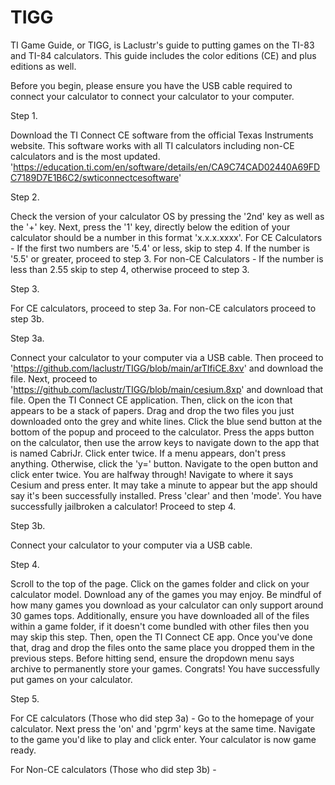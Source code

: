 # TIGG
TI Game Guide, or TIGG, is Laclustr's guide to putting games on the TI-83 and TI-84 calculators. This guide includes the color editions (CE) and plus editions as well.

Before you begin, please ensure you have the USB cable required to connect your calculator to connect your calculator to your computer.

Step 1. 

Download the TI Connect CE software from the official Texas Instruments website.
This software works with all TI calculators including non-CE calculators and is the most updated.
'https://education.ti.com/en/software/details/en/CA9C74CAD02440A69FDC7189D7E1B6C2/swticonnectcesoftware'


Step 2. 

Check the version of your calculator OS by pressing the '2nd' key as well as the '+' key. Next, press the '1' key, directly below the edition of your calculator should be a number in this format 'x.x.x.xxxx'.
For CE Calculators - If the first two numbers are '5.4' or less, skip to step 4. If the number is '5.5' or greater, proceed to step 3.
For non-CE Calculators - If the number is less than 2.55 skip to step 4, otherwise proceed to step 3.


Step 3.

For CE calculators, proceed to step 3a. For non-CE calculators proceed to step 3b.


Step 3a.

Connect your calculator to your computer via a USB cable. Then proceed to 'https://github.com/laclustr/TIGG/blob/main/arTIfiCE.8xv' and download the file. Next, proceed to 'https://github.com/laclustr/TIGG/blob/main/cesium.8xp' and download that file. Open the TI Connect CE application. Then, click on the icon that appears to be a stack of papers. Drag and drop the two files you just downloaded onto the grey and white lines. Click the blue send button at the bottom of the popup and proceed to the calculator. Press the apps button on the calculator, then use the arrow keys to navigate down to the app that is named CabriJr. Click enter twice. If a menu appears, don't press anything. Otherwise, click the 'y=' button. Navigate to the open button and click enter twice. You are halfway through! Navigate to where it says Cesium and press enter. It may take a minute to appear but the app should say it's been successfully installed. Press 'clear' and then 'mode'. You have successfully jailbroken a calculator! Proceed to step 4.


Step 3b.

Connect your calculator to your computer via a USB cable.


Step 4. 

Scroll to the top of the page. Click on the games folder and click on your calculator model. Download any of the games you may enjoy. Be mindful of how many games you download as your calculator can only support around 30 games tops. Additionally, ensure you have downloaded all of the files within a game folder, if it doesn't come bundled with other files then you may skip this step. Then, open the TI Connect CE app. Once you've done that, drag and drop the files onto the same place you dropped them in the previous steps. Before hitting send, ensure the dropdown menu says archive to permanently store your games. Congrats! You have successfully put games on your calculator.


Step 5. 

For CE calculators (Those who did step 3a) - Go to the homepage of your calculator. Next press the 'on' and 'pgrm' keys at the same time. Navigate to the game you'd like to play and click enter. Your calculator is now game ready.

For Non-CE calculators (Those who did step 3b) - 
